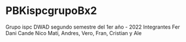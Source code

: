 # PBKispcgrupoBx2
Grupo ispc DWAD segundo semestre del 1er año - 2022 Integrantes Fer Dani Cande Nico Mati, Andres, Vero, Fran, Cristian y Ale

